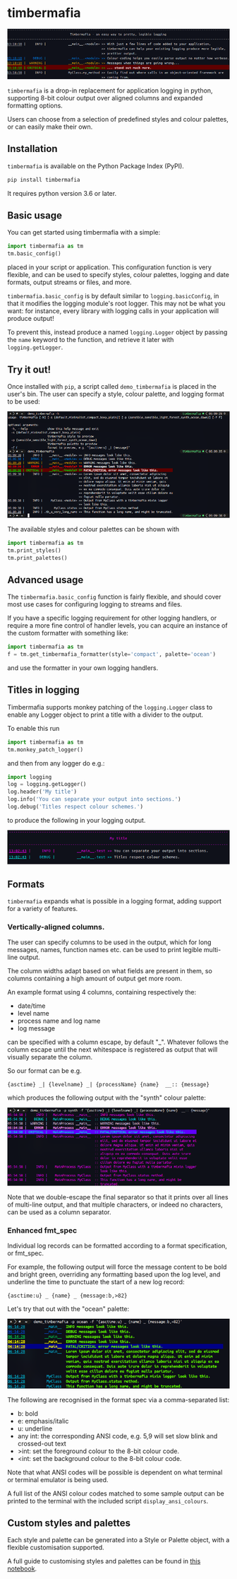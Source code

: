 # timbermafia

![](static/demo0.png)

`timbermafia` is a drop-in replacement for application logging in
python, supporting 8-bit colour output over aligned columns and expanded
formatting options.

Users can choose from a selection of predefined styles and colour
palettes, or can easily make their own.

## Installation

`timbermafia` is available on the Python Package Index (PyPI).
```bash
pip install timbermafia
```
It requires python version 3.6 or later.

## Basic usage

You can get started using timbermafia with a simple:
```python
import timbermafia as tm
tm.basic_config()
```
placed in your script or application. This configuration function is
very flexible, and can be used to specify styles, colour palettes,
logging and date formats, output streams or files, and more.

`timbermafia.basic_config` is by default similar to
`logging.basicConfig`, in that it modifies the logging module's root
logger. This may not be what you want: for instance, every library with
logging calls in your application will produce output!

To prevent this, instead produce a named `logging.Logger` object by
passing the `name` keyword to the function, and retrieve it later with
`logging.getLogger`.

## Try it out!

Once installed with `pip`, a script called `demo_timbermafia` is placed
in the user's bin. The user can specify a style, colour palette, and
logging format to be used:

![](static/demo1.png)

The available styles and colour palettes can be shown with

```python
import timbermafia as tm
tm.print_styles()
tm.print_palettes()
```

## Advanced usage
The `timbermafia.basic_config` function is fairly flexible, and should
cover most use cases for configuring logging to streams and files.

If you have a specific logging requirement for other logging handlers,
or require a more fine control of handler levels, you can acquire an
instance of the custom formatter with something like:

```python
import timbermafia as tm
f = tm.get_timbermafia_formatter(style='compact', palette='ocean')
```

and use the formatter in your own logging handlers.

## Titles in logging

Timbermafia supports monkey patching of the `logging.Logger` class to
enable any Logger object to print a title with a divider to the output.

To enable this run

```python
import timbermafia as tm
tm.monkey_patch_logger()
```

and then from any logger do e.g.:

```python
import logging
log = logging.getLogger()
log.header('My title')
log.info('You can separate your output into sections.')
log.debug('Titles respect colour schemes.')
```

to produce the following in your logging output.

![](static/demo4.png)

## Formats

`timbermafia` expands what is possible in a logging format, adding
support for a variety of features.

### Vertically-aligned columns.

The user can specify columns to be used in the output, which for long
messages, names, function names etc. can be used to print legible
multi-line output.

The column widths adapt based on what fields are present in them, so
columns containing a high amount of output get more room.

An example format using 4 columns, containing respectively the:
- date/time
- level name
- process name and log name
- log message

can be specified with a column escape, by default "_". Whatever follows
the column escape until the next whitespace is registered as output that
will visually separate the column.

So our format can be e.g.

```
{asctime} _| {levelname} _| {processName} {name}  __:: {message}
```

which produces the following output with the "synth" colour palette:

![](static/demo2.png)

Note that we double-escape the final separator so that it prints over
all lines of multi-line output, and that multiple characters, or indeed
no characters, can be used as a column separator.

### Enhanced fmt_spec

Individual log records can be formatted according to a format
specification, or fmt_spec.

For example, the following output will force the message content to be
bold and bright green, overriding any formatting based upon the log
level, and underline the time to punctuate the start of a new log
record:

```
{asctime:u} _ {name} _ {message:b,>82}
```

Let's try that out with the "ocean" palette:

![](static/demo3.png)

The following are recognised in the format spec via a comma-separated
list:
- b: bold
- e: emphasis/italic
- u: underline
- any int: the corresponding ANSI code, e.g. 5,9 will set slow blink and
  crossed-out text
- \>int: set the foreground colour to the 8-bit colour code.
- \<int: set the background colour to the 8-bit colour code.

Note that what ANSI codes will be possible is dependent on what terminal
or terminal emulator is being used.

A full list of the ANSI colour codes matched to some sample output can
be printed to the terminal with the included script
`display_ansi_colours`.

## Custom styles and palettes

Each style and palette can be generated into a Style or Palette object,
with a flexible customisation supported.

A full guide to customising styles and palettes can be found in [this
notebook](notebooks/styles_and_palettes.ipynb).

